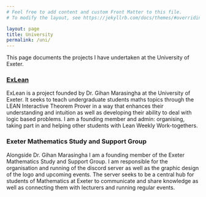 ```yaml
---
# Feel free to add content and custom Front Matter to this file.
# To modify the layout, see https://jekyllrb.com/docs/themes/#overriding-theme-defaults

layout: page
title: University
permalink: /uni/
---
```


This page documents the projects I have undertaken at the University of Exeter.

<h3><a href="/university/2022/07/01/exlean-project.html">ExLean</a></h3>
ExLean is a project founded by Dr. Gihan Marasingha at the University of Exeter. It seeks to teach undergraduate students maths topics through the LEAN Interactive Theorem Prover in a way that enhances their understanding and intuition as well as developing their ability to deal with logic based problems. I am a founding member and admin: organising, taking part in and helping other students with Lean Weekly Work-togethers.

<h3>Exeter Mathematics Study and Support Group</h3>
Alongside Dr. Gihan Marasingha I am a founding member of the Exeter Mathematics Study and Support Group. I am responsible for the organisation and running of the discord server as well as the graphic design of the logo and upcoming events. The server seeks to be a central hub for students of Mathematics at Exeter to communicate and share knowledge as well as connecting them with lecturers and running regular events.
